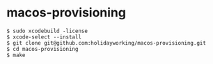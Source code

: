 # macos-provisioning

```
$ sudo xcodebuild -license
$ xcode-select --install
$ git clone git@github.com:holidayworking/macos-provisioning.git
$ cd macos-provisioning
$ make
```
